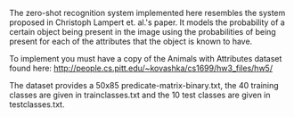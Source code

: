 The zero-shot recognition system implemented here resembles the system proposed in Christoph
Lampert et. al.'s paper. It models the probability of a certain object being present in the image
using the probabilities of being present for each of the attributes that the object is known to 
have. 

To implement you must have a copy of the Animals with Attributes dataset found here:
http://people.cs.pitt.edu/~kovashka/cs1699/hw3_files/hw5/

The dataset provides a 50x85 predicate-matrix-binary.txt, the 40 training classes are given in 
trainclasses.txt and the 10 test classes are given in testclasses.txt. 
